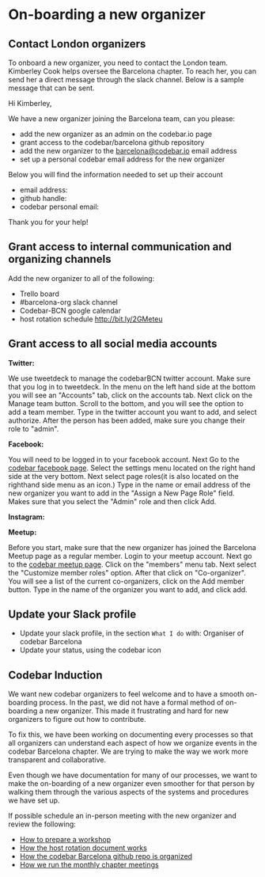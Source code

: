 # On-boarding a new organizer

## Contact London organizers
To onboard a new organizer, you need to contact the London team. Kimberley Cook helps oversee the Barcelona chapter. To reach her, you can send her a direct message through the slack channel. Below is a sample message that can be sent.

Hi Kimberley,

We have a new organizer joining the Barcelona team, can you please:

- add the new organizer as an admin on the codebar.io page
- grant access to the codebar/barcelona github repository
- add the new organizer to the barcelona@codebar.io email address
- set up a personal codebar email address for the new organizer

Below you will find the information needed to set up their account  

- email address:
- github handle:
- codebar personal email:

Thank you for your help!


## Grant access to internal communication and organizing channels
Add the new organizer to all of the following:

- Trello board
- #barcelona-org slack channel
- Codebar-BCN google calendar
- host rotation schedule http://bit.ly/2GMeteu

## Grant access to all social media accounts

**Twitter:**

We use tweetdeck to manage the codebarBCN twitter account. Make sure that you log in to tweetdeck. In the menu on the left hand side at the bottom you will see an "Accounts" tab, click on the accounts tab. Next click on the Manage team button. Scroll to the bottom, and you will see the option to add a team member. Type in the twitter account you want to add, and select authorize. After the person has been added, make sure you change their role to "admin".

**Facebook:**

You will need to be logged in to your facebook account. Next Go to the [codebar facebook page](http://bit.ly/2Vambc7). Select the settings menu located on the right hand side at the very bottom. Next select page roles(it is also located on the righthand side menu as an icon.) Type in the name or email address of the new organizer you want to add in the "Assign a New Page Role" field. Makes sure that you select the "Admin" role and then click Add.  

**Instagram:**

**Meetup:**

Before you start, make sure that the new organizer has joined the Barcelona Meetup page as a regular member. Login to your meetup account. Next go to the [codebar meetup page](https://www.meetup.com/Codebar-Barcelona/). Click on the "members" menu tab. Next select the "Customize member roles" option. After that click on "Co-organizer". You will see a list of the current co-organizers, click on the Add member button. Type in the name of the organizer you want to add, and click add.  

## Update your Slack profile

- Update your slack profile, in the section `What I do` with: Organiser of codebar Barcelona
- Update your status, using the codebar icon

## Codebar Induction

We want new codebar organizers to feel welcome and to have a smooth on-boarding process. In the past, we did not have a formal method of on-boarding a new organizer. This made it frustrating and hard for new organizers to figure out how to contribute.

To fix this, we have been working on documenting every processes so that all organizers can understand each aspect of how we organize events in the codebar Barcelona chapter. We are trying to make the way we work more transparent and collaborative.

Even though we have documentation for many of our processes, we want to make the on-boarding of a new organizer even smoother for that person by walking them through the various aspects of the systems and procedures we have set up.

If possible schedule an in-person meeting with the new organizer and review the following:

- [How to prepare a workshop](https://github.com/codebar/barcelona/blob/master/processes/workshops-preparation/preparing-a-workshop.md)
- [How the host rotation document works](http://bit.ly/2Vambc7)
- [How the codebar Barcelona github repo is organized](https://github.com/codebar/barcelona)
- [How we run the monthly chapter meetings](https://github.com/codebar/barcelona/blob/master/processes/org-monthly-meetings/org-monthly-meetings.md)
